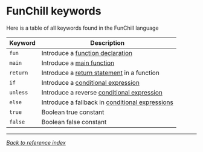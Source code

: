 # FunChill keywords

Here is a table of all keywords found in the FunChill language

| Keyword   | Description                                                           |
|-----------|-----------------------------------------------------------------------|
| `fun`     | Introduce a [function declaration](./functions.md)                    |
| `main`    | Introduce a [main function](./functions.md#main)                      |
| `return`  | Introduce a [return statement](./functions.md#return) in a function   |
| `if`      | Introduce a [conditional expression](./expressions.md#if)             |
| `unless`  | Introduce a reverse [conditional expression](./expressions.md#if)     |
| `else`    | Introduce a fallback in [conditional expressions](./expressions.md#if)|
| `true`    | Boolean true constant                                                 |
| `false`   | Boolean false constant                                                |

---

*[Back to reference index](./index.md)*
